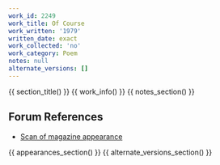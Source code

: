 ```yaml
---
work_id: 2249
work_title: Of Course
work_written: '1979'
written_date: exact
work_collected: 'no'
work_category: Poem
notes: null
alternate_versions: []
---
```


{{ section_title() }}
{{ work_info() }}
{{ notes_section() }}
## Forum References
- [Scan of magazine appearance](https://bukowskiforum.com/threads/of-course-wormwood-review-no-94-1984.12796/)

{{ appearances_section() }}
{{ alternate_versions_section() }}